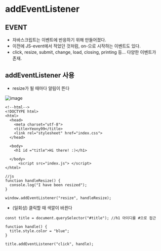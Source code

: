 # addEventListener

## EVENT
* 자바스크립트는 이벤트에 반응하기 위해 만들어졌다.
* 이전에 JS-event에서 적었던 것처럼, on-으로 시작하는 이벤트도 있다.
* click, resize, submit, change, load, closing, printing 등... 다양한 이벤트가 존재.

## addEventListener 사용
* resize가 될 때마다 알림이 뜬다

![image](https://im2.ezgif.com/tmp/ezgif-2-997669e09314.gif)

```
<!--html-->
<!DOCTYPE html>
<html>
  <head>
    <meta charset="utf-8">
    <title>Yeony99</title>
    <link rel="stylesheet" href="index.css">
  </head>

  <body>
    <h1 id ="title">Hi there! :)</h1>

  </body>
      <script src="index.js"> </script>
</html>
```
```
//js
function handleResize() {
  console.log("I have been resized");
}

window.addEventListener("resize", handleResize);
```

* (일회성) 클릭할 때 색깔이 바뀐다
```
const title = document.querySelector("#title"); //h1 아이디를 #으로 접근

function handle() {
  title.style.color = "blue";
}

title.addEventListener("click", handle);
```
